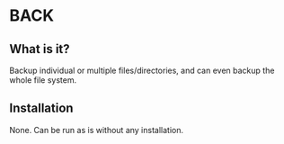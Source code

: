 # BACK

## What is it?

Backup individual or multiple files/directories, and can even backup the whole
file system.

## Installation

None. Can be run as is without any installation.

